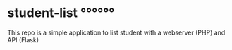 # student-list °°°°°°
This repo is a simple application to list student with a webserver (PHP) and API (Flask)
